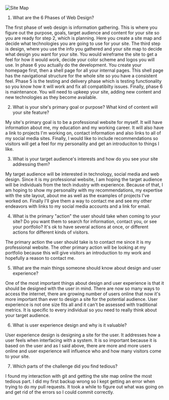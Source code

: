 ![Site Map](/imgs/site-map.jpg)

1. What are the 6 Phases of Web Design?

The first phase of web design is information gathering. This is where you figure out the purpose, goals, target audience and content for your site so you are ready for step 2, which is planning. Here you create a site map and decide what technologies you are going to use for your site. The third step is design, where you use the info you gathered and your site map to decide what design you want for your site. You would wireframe the site to get a feel for how it would work, decide your color scheme and logos you will use. In phase 6 you actually do the development. You create your homepage first, then a shell page for all your internal pages. This shell page has the navigational structure for the whole site so you have a consistent feel. Phase 5 is the testing and delivery phase which is testing functionality so you know how it will work and fix all compatibilty issues. Finally, phase 6 is maintenance. You will need to upkeep your site, adding new content and new technologies as they become available.

2. What is your site's primary goal or purpose? What kind of content will your site feature?

My site's primary goal is to be a professional website for myself. It will have information about me, my education and my working career. It will also have a link to projects I'm working on, contact information and also links to all of my social media sites. Finally, I would like to include recommendations so visitors will get a feel for my personality and get an introduciton to things I like.

3. What is your target audience's interests and how do you see your site addressing them?

My target audience will be interested in technology, social media and web design. Since it is my professional website, I am hoping the target audience will be individuals from the tech industry with experience. Because of that, I am hoping to show my personality with my recommendations, my expertise with the site layout, about me as well as the examples of projects I've worked on. Finally I'll give them a way to contact me and see my other endeavors with links to my social media accounts and a link for email.

4. What is the primary "action" the user should take when coming to your site? Do you want them to search for information, contact you, or see your portfolio? It's ok to have several actions at once, or different actions for different kinds of visitors.

The primary action the user should take is to contact me since it is my professional website. The other primary action will be looking at my portfolio because this will give visitors an introduction to my work and hopefully a reason to contact me.

5. What are the main things someone should know about design and user experience?

One of the most important things about design and user experience is that it should be designed with the user in mind. There are now so many ways to access the internet, there are growing number of users online that now it's more important than ever to design a site for the potential audience. User experience is not one size fits all and it can't be assessed with traditional metrics. It is specific to every individual so you need to really think about your target audience.

6. What is user experience design and why is it valuable?

User experience design is designing a site for the user. It addresses how a  user feels when interfacing with a system. It is so important because it is based on the user and as I said above, there are more and more users online and user experience will influence who and how many visitors come to your site.

7. Which parts of the challenge did you find tedious?

I found my interaction with git and getting the site map online the most tedious part. I did my first backup wrong so I kept getting an error when trying to do my pull requests. It took a while to figure out what was going on and get rid of the errors so I could commit correctly.